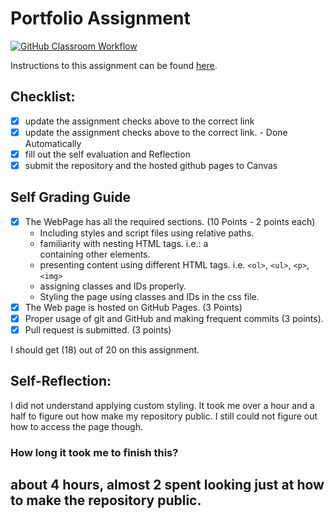 Portfolio Assignment
==========================================
[![GitHub Classroom Workflow](https://s///github.com/it3049c-fall22-henderson/online-portfolio-douglaslindsey/actions/workflows/classroom.yml/badge.svg)](https://s///github.com/it3049c-fall22-henderson/online-portfolio-douglaslindsey/actions/workflows/classroom.yml)

Instructions to this assignment can be found [here](https://it3049c.github.io/Material/Assignments/1.Online_Portfolio/).
## Checklist:
- [x] update the assignment checks above to the correct link
- [x] update the assignment checks above to the correct link. - Done Automatically
- [x] fill out the self evaluation and Reflection
- [x] submit the repository and the hosted github pages to Canvas

## Self Grading Guide
<!--- put an x in each of the completed sections below .. e.g. [x] Task 1 --->

- [x] The WebPage has all the required sections. (10 Points - 2 points each)
  - Including styles and script files using relative paths.
  - familiarity with nesting HTML tags. i.e.: a <div> containing other elements.
  - presenting content using different HTML tags. i.e. `<ol>`, `<ul>`, `<p>`, `<img>`
  - assigning classes and IDs properly.
  - Styling the page using classes and IDs in the css file.
- [x] The Web page is hosted on GitHub Pages. (3 Points)
- [x] Proper usage of git and GitHub and making frequent commits (3 points).
- [x] Pull request is submitted. (3 points)

<!--- Update the following line with your grade --->
I should get (18) out of 20 on this assignment.

## Self-Reflection:
I did not understand applying custom styling. It took me over a hour and a half to figure out how make my repository public. I still could not figure out how to access the page though.

### How long it took me to finish this?
about 4 hours, almost 2 spent looking just at how to make the repository public.
-----------------------
